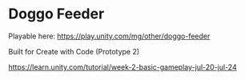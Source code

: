 # Doggo Feeder
Playable here:
https://play.unity.com/mg/other/doggo-feeder

Built for Create with Code (Prototype 2)

https://learn.unity.com/tutorial/week-2-basic-gameplay-jul-20-jul-24
